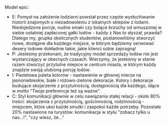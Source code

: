 Model epic:

- E: Pomysł na założenie lodziarni powstał przez częste wysłuchiwanie historii znajomych o niezadowoleniu z lokalnych sklepów z lodami. Niedojedzone porcje, nudne smaki czy bolące brzuchy od wmuszonej w siebie ostatniej zapłaconej gałki lodów - każdy z Nas to słyszał, prawda? Dlatego my, grupka okolicznych studentów, postanowiliśmy stworzyć nowe, dostępne dla każdego miejsce, w którym będziemy serwować desery lodowe dokładnie takie, jakie klienci sobie zapragną!
- P: Jesteśmy przekonani, że tradycyjny model sprzedaży lodów nie jest wystarczający w obecnych czasach. Wierzymy, że jesteśmy w stanie razem stworzyć przytulne miejsce w centrum miasta, w którym każdy znajdzie swoją ulubioną porcję lodów.
- I: Pastelowa paleta kolorów - nastawienie w głównej mierze na jasnoniebieskie, białe i różowo-zielone dekoracje. Kolory i dekoracje budujące skojarzenie z przytulnością, dostępnością dla każdego, idące w motto "Twoje preferencje też są ważne".
- C: Styl komunikacji głównie w celu nawiązania stałej relacji - około 80% treści: skojarzenia z przytulnością, gościnnością, rodzinnością - miejscem, które ukoi każde smutki i zaspokoi każde potrzeby. Pozostałe 20% nastawione na turystów: komunikacja w stylu "zobacz tylko u nas...!", "czy wiesz, że..."
